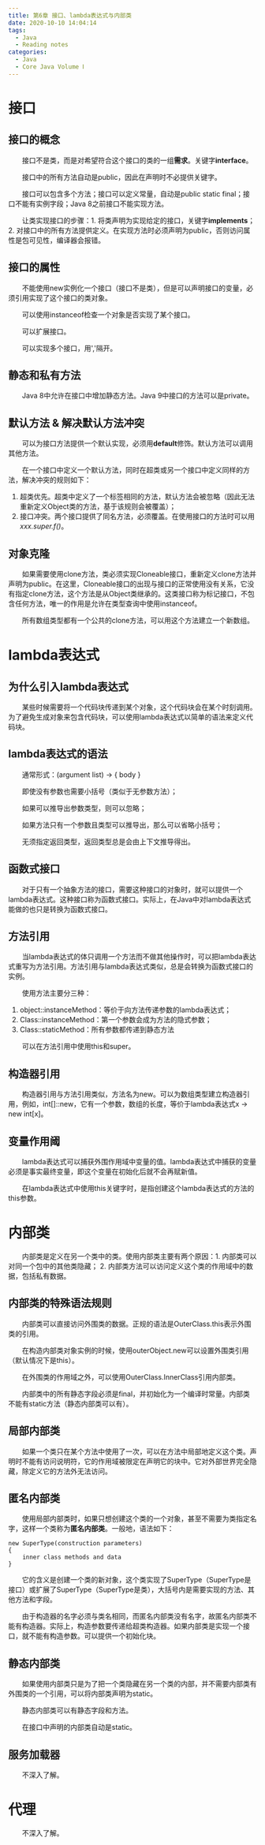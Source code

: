 ```yaml
---
title: 第6章 接口、lambda表达式与内部类
date: 2020-10-10 14:04:14
tags: 
  - Java
  - Reading notes
categories:
  - Java
  - Core Java Volume Ⅰ
---
```


# 接口

## 接口的概念

&emsp;&emsp;接口不是类，而是对希望符合这个接口的类的一组**需求**。关键字**interface**。

&emsp;&emsp;接口中的所有方法自动是public，因此在声明时不必提供关键字。

&emsp;&emsp;接口可以包含多个方法；接口可以定义常量，自动是public static final；接口不能有实例字段；Java 8之前接口不能实现方法。

&emsp;&emsp;让类实现接口的步骤：1. 将类声明为实现给定的接口，关键字**implements**；2. 对接口中的所有方法提供定义。在实现方法时必须声明为public，否则访问属性是包可见性，编译器会报错。

## 接口的属性

&emsp;&emsp;不能使用new实例化一个接口（接口不是类），但是可以声明接口的变量，必须引用实现了这个接口的类对象。

&emsp;&emsp;可以使用instanceof检查一个对象是否实现了某个接口。

&emsp;&emsp;可以扩展接口。

&emsp;&emsp;可以实现多个接口，用','隔开。

## 静态和私有方法

&emsp;&emsp;Java 8中允许在接口中增加静态方法。Java 9中接口的方法可以是private。

## 默认方法 & 解决默认方法冲突

&emsp;&emsp;可以为接口方法提供一个默认实现，必须用**default**修饰。默认方法可以调用其他方法。

&emsp;&emsp;在一个接口中定义一个默认方法，同时在超类或另一个接口中定义同样的方法，解决冲突的规则如下：

1. 超类优先。超类中定义了一个标签相同的方法，默认方法会被忽略（因此无法重新定义Object类的方法，基于该规则会被覆盖）；
2. 接口冲突。两个接口提供了同名方法，必须覆盖。在使用接口的方法时可以用*xxx.super.f()*。

## 对象克隆

&emsp;&emsp;如果需要使用clone方法，类必须实现Cloneable接口，重新定义clone方法并声明为public。在这里，Cloneable接口的出现与接口的正常使用没有关系，它没有指定clone方法，这个方法是从Object类继承的。这类接口称为标记接口，不包含任何方法，唯一的作用是允许在类型查询中使用instanceof。

&emsp;&emsp;所有数组类型都有一个公共的clone方法，可以用这个方法建立一个新数组。

# lambda表达式

## 为什么引入lambda表达式

&emsp;&emsp;某些时候需要将一个代码块传递到某个对象，这个代码块会在某个时刻调用。为了避免生成对象来包含代码块，可以使用lambda表达式以简单的语法来定义代码块。

## lambda表达式的语法

&emsp;&emsp;通常形式：(argument list) -> { body }

&emsp;&emsp;即使没有参数也需要小括号（类似于无参数方法）；

&emsp;&emsp;如果可以推导出参数类型，则可以忽略；

&emsp;&emsp;如果方法只有一个参数且类型可以推导出，那么可以省略小括号；

&emsp;&emsp;无须指定返回类型，返回类型总是会由上下文推导得出。

## 函数式接口

&emsp;&emsp;对于只有一个抽象方法的接口，需要这种接口的对象时，就可以提供一个lambda表达式。这种接口称为函数式接口。实际上，在Java中对lambda表达式能做的也只是转换为函数式接口。

## 方法引用

&emsp;&emsp;当lambda表达式的体只调用一个方法而不做其他操作时，可以把lambda表达式重写为方法引用。方法引用与lambda表达式类似，总是会转换为函数式接口的实例。

&emsp;&emsp;使用方法主要分三种：

1. object::instanceMethod：等价于向方法传递参数的lambda表达式；
2. Class::instanceMethod：第一个参数会成为方法的隐式参数；
3. Class::staticMethod：所有参数都传递到静态方法

&emsp;&emsp;可以在方法引用中使用this和super。

## 构造器引用

&emsp;&emsp;构造器引用与方法引用类似，方法名为new。可以为数组类型建立构造器引用，例如，int[]::new，它有一个参数，数组的长度，等价于lambda表达式x -> new int[x]。

## 变量作用阈

&emsp;&emsp;lambda表达式可以捕获外围作用域中变量的值。lambda表达式中捕获的变量必须是事实最终变量，即这个变量在初始化后就不会再赋新值。

&emsp;&emsp;在lambda表达式中使用this关键字时，是指创建这个lambda表达式的方法的this参数。

# 内部类

&emsp;&emsp;内部类是定义在另一个类中的类。使用内部类主要有两个原因：1. 内部类可以对同一个包中的其他类隐藏； 2. 内部类方法可以访问定义这个类的作用域中的数据，包括私有数据。

## 内部类的特殊语法规则

&emsp;&emsp;内部类可以直接访问外围类的数据。正规的语法是OuterClass.this表示外围类的引用。

&emsp;&emsp;在构造内部类对象实例的时候，使用outerObject.new可以设置外围类引用（默认情况下是this）。

&emsp;&emsp;在外围类的作用域之外，可以使用OuterClass.InnerClass引用内部类。

&emsp;&emsp;内部类中的所有静态字段必须是final，并初始化为一个编译时常量。内部类不能有static方法（静态内部类可以有）。

## 局部内部类

&emsp;&emsp;如果一个类只在某个方法中使用了一次，可以在方法中局部地定义这个类。声明时不能有访问说明符，它的作用域被限定在声明它的块中。它对外部世界完全隐藏，除定义它的方法外无法访问。

## 匿名内部类

&emsp;&emsp;使用局部内部类时，如果只想创建这个类的一个对象，甚至不需要为类指定名字，这样一个类称为**匿名内部类**。一般地，语法如下：

```
new SuperType(construction parameters)
{
	inner class methods and data
}
```

&emsp;&emsp;它的含义是创建一个类的新对象，这个类实现了SuperType（SuperType是接口）或扩展了SuperType（SuperType是类），大括号内是需要实现的方法、其他方法和字段。

&emsp;&emsp;由于构造器的名字必须与类名相同，而匿名内部类没有名字，故匿名内部类不能有构造器。实际上，构造参数要传递给超类构造器。如果内部类是实现一个接口，就不能有构造参数。可以提供一个初始化块。

## 静态内部类

&emsp;&emsp;如果使用内部类只是为了把一个类隐藏在另一个类的内部，并不需要内部类有外围类的一个引用，可以将内部类声明为static。

&emsp;&emsp;静态内部类可以有静态字段和方法。

&emsp;&emsp;在接口中声明的内部类自动是static。

## 服务加载器

&emsp;&emsp;不深入了解。

# 代理

&emsp;&emsp;不深入了解。
